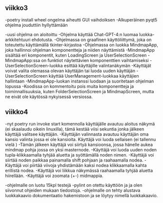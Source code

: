 ## viikko3
-poetry install wheel ongelma aiheutti GUI vaihdoiksen
-Alkuperäinen pyqt5 ohjelma jouduttiin hyllyttämään

-uusi ohjelma on aloitoittu
-Ohjelma käyttää Chat-GPT-4:n luomaa luokka-arkkitehtuuri ehdotusta.
-Ohjelmassa on graafinen käyttöliittymä, joka on toteutettu käyttämällä tkinter-kirjastoa
-Ohjelmassa on luokka MindmapApp, joka hallinnoi ohjelman komponentteja ja niiden näyttämistä
-MindmapApp sisältää eri komponentit, kuten LoadingScreen ja UserSelectionScreen
-MindmapApp:ssa on funktiot näytettävien komponenttien vaihtamiseksi
-UserSelectionScreen-luokka esittää käyttäjille valintanäkymän
-Käyttäjät voivat valita olemassa olevan käyttäjän tai luoda uuden käyttäjän
-UserSelectionScreen käyttää UserManagement-luokkaa käyttäjien hallintaan
-MindmapApp-luokan instanssi luodaan ja suoritetaan ohjelman lopussa
-Koodissa on kommentoitu pois muita komponentteja ja toiminnallisuuksia, kuten FolderSelectionScreen ja MindmapScreen, mutta ne eivät ole käytössä nykyisessä versiossa.
## viikko4
-nyt poetry run invoke start komennolla käyttäjälle avautuu aloitus näkymä (ei skaalaudu oikein linuxilla), tämä kestää viisi sekuntia jonka jälkeen käyttäjä valitsee käyttäjän.
-Käyttäjän valinnasta avautuu käyttäjän oma kansio valinta jossa ei ole kansioita. Käyttäjä voi luoda sellaisen (ei tallennu vielä ) 
-Tämän jälkeen käyttäjä voi siirtyä kansioonsa, jossa hänelle aukea mindmap pohja jossa on yksi masternode. 
-Käyttäjä voi luoda uuden noden tupla-klikkaamalla tyhjää aluetta ja syöttämällä noden nimen.
-Käyttäjä voi siirtää noden paikkaa painamalla shift pohjaan ja raahaamalla nodea.
-Käyttäjä voi piirtää viivoja yhdistämään kaksi nodea klikkaamalla kahta erillistä nodea.
-Käyttäjä voi liikkua näkymässä raahaamalla tyhjää aluetta hiirellään.
-Käyttäjä voi zoomata (+-) midmappia. 

-ohjelmalle on luotu 15kpl testejä
-pylint on otettu käyttöön ja ja olen siivonnut ohjeiden mukaan tiedostoja. 
-ohjelmalle on tehty alustava luokkakaavio dokumentaatio hakemistoon ja se löytyy nimellä luokkakaavio. 
